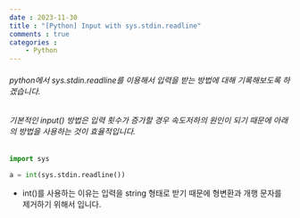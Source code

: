 ```yaml
---
date : 2023-11-30
title : "[Python] Input with sys.stdin.readline"
comments : true
categories : 
    - Python
---
```


###### python에서 sys.stdin.readline를 이용해서 입력을 받는 방법에 대해 기록해보도록 하겠습니다.

###### 기본적인 input() 방법은 입력 횟수가 증가할 경우 속도저하의 원인이 되기 때문에 아래의 방법을 사용하는 것이 효율적입니다.


```python
import sys

a = int(sys.stdin.readline())
```


* int()를 사용하는 이유는 입력을 string 형태로 받기 때문에 형변환과 개행 문자를 제거하기 위해서 입니다.
